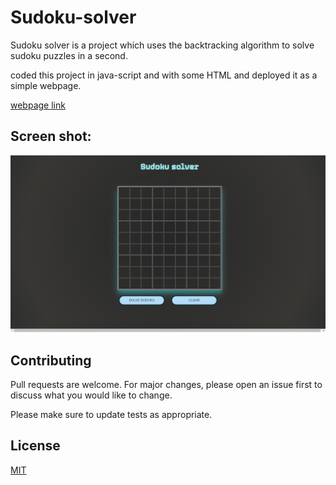 # Sudoku-solver

Sudoku solver is a project which uses the backtracking algorithm to solve sudoku puzzles in a second. 

coded this project in java-script and with some HTML and deployed it as a simple webpage.

[webpage link](https://sudoku-solver-by-sanjay.vercel.app/)

## Screen shot:

![screenshot](./images/screenshot.png)


## Contributing
Pull requests are welcome. For major changes, please open an issue first to discuss what you would like to change.

Please make sure to update tests as appropriate.

## License
[MIT](https://github.com/chsanjay920/sudoku-solver/blob/main/LICENSE)
